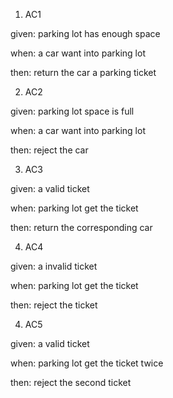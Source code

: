 1. AC1

given: parking lot has enough space

when: a car want into parking lot 

then: return the car a parking ticket 

2. AC2

given: parking lot space is full

when: a car want into parking lot

then: reject the car  

3. AC3

given: a valid ticket

when: parking lot get the ticket

then: return the corresponding car 

4. AC4

given: a invalid ticket

when: parking lot get the ticket

then: reject the ticket

4. AC5

given: a valid ticket

when: parking lot get the ticket twice

then: reject the second ticket